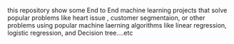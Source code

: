 this repository show some End to End machine learning projects that solve popular problems like heart issue , customer segmentaion, or other problems
using popular machine laerning algorithms like linear regression, logistic regression, and Decision tree....etc
